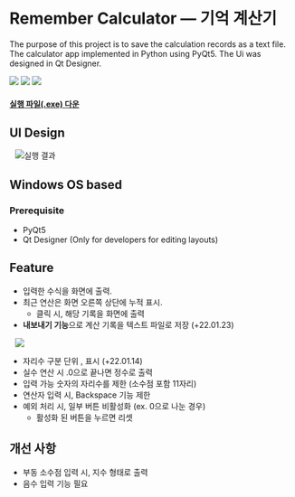 # Remember Calculator — 기억 계산기
The purpose of this project is to save the calculation records as a text file.
The calculator app implemented in Python using PyQt5. The Ui was designed in Qt Designer.


<a href="https://www.python.org">
<img src="https://img.shields.io/badge/Python3+-3776AB?style=flat&logo=PYTHON&logoColor=white&link=https://www.python.org/"></a>
<a href="https://www.anaconda.com">
<img src="https://img.shields.io/badge/Anaconda-44A833?style=flat&logo=Anaconda&logoColor=white&link=https://www.anaconda.com/"></a>
<a href="https://qt-brandbook.webflow.io">
<img src="https://img.shields.io/badge/Qt-41CD52?style=flat&logo=Qt&logoColor=white&link=https://qt-brandbook.webflow.io/"></a>

#### [실행 파일(.exe) 다운](https://vo.la/qMtA3)

## UI Design
<img src="https://user-images.githubusercontent.com/69224744/150674209-dd08afc0-26e7-4b08-87c1-6faac8b4ad5e.gif" title="실행 결과" hspace="10"/>

## Windows OS based
### Prerequisite
- PyQt5
- Qt Designer (Only for developers for editing layouts)

## Feature
- 입력한 수식을 화면에 출력.
- 최근 연산은 화면 오른쪽 상단에 누적 표시.
  - 클릭 시, 해당 기록을 화면에 출력
- **내보내기 기능**으로 계산 기록을 텍스트 파일로 저장 (+22.01.23)
<img src="https://user-images.githubusercontent.com/69224744/150676796-a830d690-76a9-4cc1-8473-369edd79cedf.gif" hspace="10"/>

- 자리수 구분 단위 , 표시 (+22.01.14)
- 실수 연산 시 .0으로 끝나면 정수로 출력
- 입력 가능 숫자의 자리수를 제한 (소수점 포함 11자리)
- 연산자 입력 시, Backspace 기능 제한
- 예외 처리 시, 일부 버튼 비활성화 (ex. 0으로 나눈 경우)
  - 활성화 된 버튼을 누르면 리셋
  

## 개선 사항
- 부동 소수점 입력 시, 지수 형태로 출력
- 음수 입력 기능 필요
